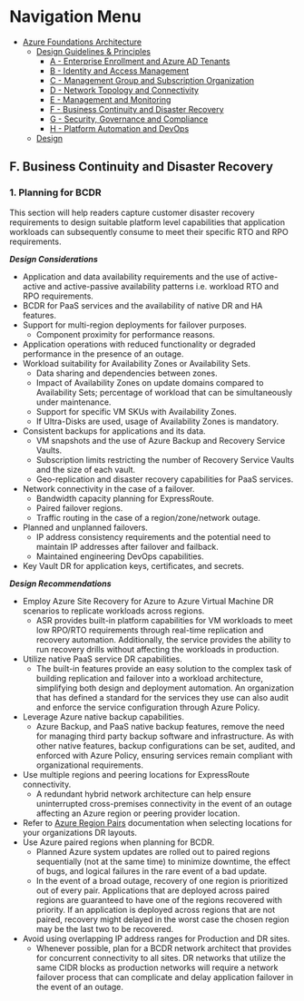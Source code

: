 # Navigation Menu

* [Azure Foundations Architecture](./00-azureFoundations-architecture.md)
  * [Design Guidelines & Principles](./01-azureFoundations-design-guidelines-principles.md)
    * [A - Enterprise Enrollment and Azure AD Tenants](./A-Enterprise-Enrollment-and-Azure-AD-Tenants.md)
    * [B - Identity and Access Management](./B-Identity-and-Access-Management.md)
    * [C - Management Group and Subscription Organization](./C-Management-Group-and-Subscription-Organization.md)
    * [D - Network Topology and Connectivity](./D-Network-Topology-and-Connectivity.md)
    * [E - Management and Monitoring](./E-Management-and-Monitoring.md)
    * [F - Business Continuity and Disaster Recovery](./F-Business-Continuity-and-Disaster-Recovery.md)
    * [G - Security, Governance and Compliance](./G-Security-Governance-and-Compliance.md)
    * [H - Platform Automation and DevOps](./H-Platform-Automation-and-DevOps.md)
  * [Design](./02-azureFoundations-design.md)

## F. Business Continuity and Disaster Recovery

### 1. Planning for BCDR

This section will help readers capture customer disaster recovery requirements to design suitable platform level capabilities that application workloads can subsequently consume to meet their specific RTO and RPO requirements.

***Design Considerations***

* Application and data availability requirements and the use of active-active and active-passive availability patterns i.e. workload RTO and RPO requirements.
* BCDR for PaaS services and the availability of native DR and HA features.
* Support for multi-region deployments for failover purposes.
    * Component proximity for performance reasons.
* Application operations with reduced functionality or degraded performance in the presence of an outage.
* Workload suitability for Availability Zones or Availability Sets.
    * Data sharing and dependencies between zones.
    * Impact of Availability Zones on update domains compared to Availability Sets; percentage of workload that can be simultaneously under maintenance.
    * Support for specific VM SKUs with Availability Zones.
    * If Ultra-Disks are used, usage of Availability Zones is mandatory.
* Consistent backups for applications and its data.
    * VM snapshots and the use of Azure Backup and Recovery Service Vaults.
    * Subscription limits restricting the number of Recovery Service Vaults and the size of each vault.
    * Geo-replication and disaster recovery capabilities for PaaS services.
* Network connectivity in the case of a failover.
    * Bandwidth capacity planning for ExpressRoute.
    * Paired failover regions.
    * Traffic routing in the case of a region/zone/network outage.
* Planned and unplanned failovers.
    * IP address consistency requirements and the potential need to maintain IP addresses after failover and failback.
    * Maintained engineering DevOps capabilities.
* Key Vault DR for application keys, certificates, and secrets.

***Design Recommendations***

* Employ Azure Site Recovery for Azure to Azure Virtual Machine DR scenarios to replicate workloads across regions.
    * ASR provides built-in platform capabilities for VM workloads to meet low RPO/RTO requirements through real-time replication and recovery automation. Additionally, the service provides the ability to run recovery drills without affecting the workloads in production.
* Utilize native PaaS service DR capabilities.
    * The built-in features provide an easy solution to the complex task of building replication and failover into a workload architecture, simplifying both design and deployment automation. An organization that has defined a standard for the services they use can also audit and enforce the service configuration through Azure Policy.
* Leverage Azure native backup capabilities.
    * Azure Backup, and PaaS native backup features, remove the need for managing third party backup software and infrastructure. As with other native features, backup configurations can be set, audited, and enforced with Azure Policy, ensuring services remain compliant with organizational requirements.
* Use multiple regions and peering locations for ExpressRoute connectivity.
    * A redundant hybrid network architecture can help ensure uninterrupted cross-premises connectivity in the event of an outage affecting an Azure region or peering provider location.
* Refer to [Azure Region Pairs](https://docs.microsoft.com/en-us/azure/best-practices-availability-paired-regions) documentation when selecting locations for your organizations DR layouts.
* Use Azure paired regions when planning for BCDR.
  * Planned Azure system updates are rolled out to paired regions sequentially (not at the same time) to minimize downtime, the effect of bugs, and logical failures in the rare event of a bad update.
  * In the event of a broad outage, recovery of one region is prioritized out of every pair. Applications that are deployed across paired regions are guaranteed to have one of the regions recovered with priority. If an application is deployed across regions that are not paired, recovery might delayed in the worst case the chosen region may be the last two to be recovered.
* Avoid using overlapping IP address ranges for Production and DR sites.
    * Whenever possible, plan for a BCDR network architect that provides for concurrent connectivity to all sites. DR networks that utilize the same CIDR blocks as production networks will require a network failover process that can complicate and delay application failover in the event of an outage.
